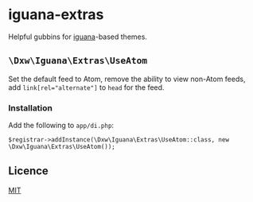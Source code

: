 # iguana-extras

Helpful gubbins for [iguana](https://github.com/dxw/iguana)-based themes.

## `\Dxw\Iguana\Extras\UseAtom`

Set the default feed to Atom, remove the ability to view non-Atom feeds, add `link[rel="alternate"]` to `head` for the feed.

### Installation

Add the following to `app/di.php`:

```
$registrar->addInstance(\Dxw\Iguana\Extras\UseAtom::class, new \Dxw\Iguana\Extras\UseAtom());
```

## Licence

[MIT](COPYING.md)
